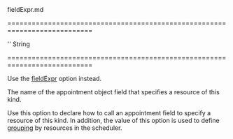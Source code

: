 <!--**
/*-------------------------------------------
    Auto-generated file. Do not modify.
-------------------------------------------

**-->
<!--dep-->fieldExpr.md<!--/dep-->
===========================================================================
<!--default-->''<!--/default-->
<!--type-->String<!--/type-->
===========================================================================

<!--deprecated-->
Use the [fieldExpr](/Documentation/ApiReference/UI_Widgets/dxScheduler/Configuration/resources/#fieldExpr) option instead.
<!--/deprecated-->

<!--shortDescription-->
The name of the appointment object field that specifies a resource of this kind.
<!--/shortDescription-->

<!--fullDescription-->
Use this option to declare how to call an appointment field to specify a resource of this kind. In addition, the value of this option is used to define [grouping](/Documentation/Guide/Widgets/Scheduler/Resources/Group_Appointments_by_Resources/) by resources in the scheduler.


<!--/fullDescription-->